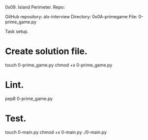 0x09. Island Perimeter.
Repo:

GitHub repository: alx-interview
Directory: 0x0A-primegame
File: 0-prime_game.py

Task setup.
# Create solution file.
touch 0-prime_game.py
chmod +x 0-prime_game.py

# Lint.
pep8 0-prime_game.py

# Test.
touch 0-main.py
chmod +x 0-main.py
./0-main.py

